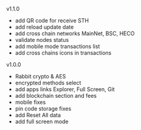 v1.1.0
- add QR code for receive STH
- add reload update date
- add cross chain networks MainNet, BSC, HECO
- validate nodes status
- add mobile mode transactions list
- add cross chains icons in transactions

v1.0.0

- Rabbit crypto & AES
- encrypted methods select
- add apps links Explorer, Full Screen, Git 
- add blockchain section and fees
- mobile fixes
- pin code storage fixes
- add Reset All data
- add full screen mode

